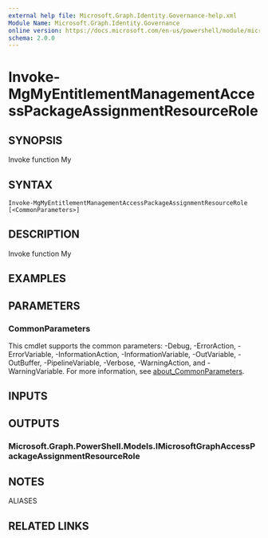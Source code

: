 ```yaml
---
external help file: Microsoft.Graph.Identity.Governance-help.xml
Module Name: Microsoft.Graph.Identity.Governance
online version: https://docs.microsoft.com/en-us/powershell/module/microsoft.graph.identity.governance/invoke-mgmyentitlementmanagementaccesspackageassignmentresourcerole
schema: 2.0.0
---
```


# Invoke-MgMyEntitlementManagementAccessPackageAssignmentResourceRole

## SYNOPSIS
Invoke function My

## SYNTAX

```
Invoke-MgMyEntitlementManagementAccessPackageAssignmentResourceRole [<CommonParameters>]
```

## DESCRIPTION
Invoke function My

## EXAMPLES

## PARAMETERS

### CommonParameters
This cmdlet supports the common parameters: -Debug, -ErrorAction, -ErrorVariable, -InformationAction, -InformationVariable, -OutVariable, -OutBuffer, -PipelineVariable, -Verbose, -WarningAction, and -WarningVariable. For more information, see [about_CommonParameters](http://go.microsoft.com/fwlink/?LinkID=113216).

## INPUTS

## OUTPUTS

### Microsoft.Graph.PowerShell.Models.IMicrosoftGraphAccessPackageAssignmentResourceRole

## NOTES

ALIASES

## RELATED LINKS
